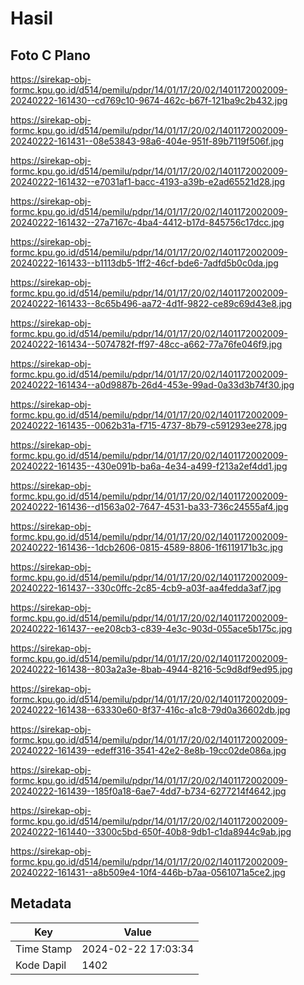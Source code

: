 # Hasil

## Foto C Plano

https://sirekap-obj-formc.kpu.go.id/d514/pemilu/pdpr/14/01/17/20/02/1401172002009-20240222-161430--cd769c10-9674-462c-b67f-121ba9c2b432.jpg

https://sirekap-obj-formc.kpu.go.id/d514/pemilu/pdpr/14/01/17/20/02/1401172002009-20240222-161431--08e53843-98a6-404e-951f-89b7119f506f.jpg

https://sirekap-obj-formc.kpu.go.id/d514/pemilu/pdpr/14/01/17/20/02/1401172002009-20240222-161432--e7031af1-bacc-4193-a39b-e2ad65521d28.jpg

https://sirekap-obj-formc.kpu.go.id/d514/pemilu/pdpr/14/01/17/20/02/1401172002009-20240222-161432--27a7167c-4ba4-4412-b17d-845756c17dcc.jpg

https://sirekap-obj-formc.kpu.go.id/d514/pemilu/pdpr/14/01/17/20/02/1401172002009-20240222-161433--b1113db5-1ff2-46cf-bde6-7adfd5b0c0da.jpg

https://sirekap-obj-formc.kpu.go.id/d514/pemilu/pdpr/14/01/17/20/02/1401172002009-20240222-161433--8c65b496-aa72-4d1f-9822-ce89c69d43e8.jpg

https://sirekap-obj-formc.kpu.go.id/d514/pemilu/pdpr/14/01/17/20/02/1401172002009-20240222-161434--5074782f-ff97-48cc-a662-77a76fe046f9.jpg

https://sirekap-obj-formc.kpu.go.id/d514/pemilu/pdpr/14/01/17/20/02/1401172002009-20240222-161434--a0d9887b-26d4-453e-99ad-0a33d3b74f30.jpg

https://sirekap-obj-formc.kpu.go.id/d514/pemilu/pdpr/14/01/17/20/02/1401172002009-20240222-161435--0062b31a-f715-4737-8b79-c591293ee278.jpg

https://sirekap-obj-formc.kpu.go.id/d514/pemilu/pdpr/14/01/17/20/02/1401172002009-20240222-161435--430e091b-ba6a-4e34-a499-f213a2ef4dd1.jpg

https://sirekap-obj-formc.kpu.go.id/d514/pemilu/pdpr/14/01/17/20/02/1401172002009-20240222-161436--d1563a02-7647-4531-ba33-736c24555af4.jpg

https://sirekap-obj-formc.kpu.go.id/d514/pemilu/pdpr/14/01/17/20/02/1401172002009-20240222-161436--1dcb2606-0815-4589-8806-1f6119171b3c.jpg

https://sirekap-obj-formc.kpu.go.id/d514/pemilu/pdpr/14/01/17/20/02/1401172002009-20240222-161437--330c0ffc-2c85-4cb9-a03f-aa4fedda3af7.jpg

https://sirekap-obj-formc.kpu.go.id/d514/pemilu/pdpr/14/01/17/20/02/1401172002009-20240222-161437--ee208cb3-c839-4e3c-903d-055ace5b175c.jpg

https://sirekap-obj-formc.kpu.go.id/d514/pemilu/pdpr/14/01/17/20/02/1401172002009-20240222-161438--803a2a3e-8bab-4944-8216-5c9d8df9ed95.jpg

https://sirekap-obj-formc.kpu.go.id/d514/pemilu/pdpr/14/01/17/20/02/1401172002009-20240222-161438--63330e60-8f37-416c-a1c8-79d0a36602db.jpg

https://sirekap-obj-formc.kpu.go.id/d514/pemilu/pdpr/14/01/17/20/02/1401172002009-20240222-161439--edeff316-3541-42e2-8e8b-19cc02de086a.jpg

https://sirekap-obj-formc.kpu.go.id/d514/pemilu/pdpr/14/01/17/20/02/1401172002009-20240222-161439--185f0a18-6ae7-4dd7-b734-6277214f4642.jpg

https://sirekap-obj-formc.kpu.go.id/d514/pemilu/pdpr/14/01/17/20/02/1401172002009-20240222-161440--3300c5bd-650f-40b8-9db1-c1da8944c9ab.jpg

https://sirekap-obj-formc.kpu.go.id/d514/pemilu/pdpr/14/01/17/20/02/1401172002009-20240222-161431--a8b509e4-10f4-446b-b7aa-0561071a5ce2.jpg


## Metadata

| Key        | Value               |
| ---------- | ------------------- |
| Time Stamp | 2024-02-22 17:03:34 |
| Kode Dapil | 1402                |




